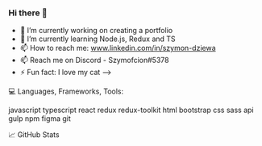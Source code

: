 ### Hi there 👋

- 🔭 I’m currently working on creating a portfolio
- 🌱 I’m currently learning Node.js, Redux and TS
- 📫 How to reach me: www.linkedin.com/in/szymon-dziewa
- 📫 Reach me on Discord - Szymofcion#5378
- ⚡ Fun fact: I love my cat 
-->


💻 Languages, Frameworks, Tools:


javascript typescript react redux redux-toolkit html bootstrap css sass api gulp npm figma git


📈 GitHub Stats

<!-- ![Anurag's GitHub stats](https://github-readme-stats.vercel.app/api?username=Szymofcion&show_icons=true&theme=dracula) 


[![Top Langs](https://github-readme-stats.vercel.app/api/top-langs/?username=Szymofcion&layout=compact&theme=dracula)](https://github.com/anuraghazra/github-readme-stats)
 -->
